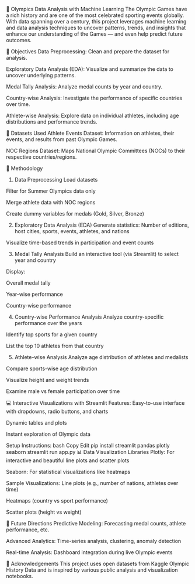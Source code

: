 🏅 Olympics Data Analysis with Machine Learning
The Olympic Games have a rich history and are one of the most celebrated sporting events globally. With data spanning over a century, this project leverages machine learning and data analysis techniques to uncover patterns, trends, and insights that enhance our understanding of the Games — and even help predict future outcomes.

🎯 Objectives
Data Preprocessing: Clean and prepare the dataset for analysis.

Exploratory Data Analysis (EDA): Visualize and summarize the data to uncover underlying patterns.

Medal Tally Analysis: Analyze medal counts by year and country.

Country-wise Analysis: Investigate the performance of specific countries over time.

Athlete-wise Analysis: Explore data on individual athletes, including age distributions and performance trends.

📂 Datasets Used
Athlete Events Dataset: Information on athletes, their events, and results from past Olympic Games.

NOC Regions Dataset: Maps National Olympic Committees (NOCs) to their respective countries/regions.

🧠 Methodology
1. Data Preprocessing
Load datasets

Filter for Summer Olympics data only

Merge athlete data with NOC regions

Create dummy variables for medals (Gold, Silver, Bronze)

2. Exploratory Data Analysis (EDA)
Generate statistics: Number of editions, host cities, sports, events, athletes, and nations

Visualize time-based trends in participation and event counts

3. Medal Tally Analysis
Build an interactive tool (via Streamlit) to select year and country

Display:

Overall medal tally

Year-wise performance

Country-wise performance

4. Country-wise Performance Analysis
Analyze country-specific performance over the years

Identify top sports for a given country

List the top 10 athletes from that country

5. Athlete-wise Analysis
Analyze age distribution of athletes and medalists

Compare sports-wise age distribution

Visualize height and weight trends

Examine male vs female participation over time

💻 Interactive Visualizations with Streamlit
Features:
Easy-to-use interface with dropdowns, radio buttons, and charts

Dynamic tables and plots

Instant exploration of Olympic data

Setup Instructions:
bash
Copy
Edit
pip install streamlit pandas plotly seaborn
streamlit run app.py
📊 Data Visualization Libraries
Plotly: For interactive and beautiful line plots and scatter plots

Seaborn: For statistical visualizations like heatmaps

Sample Visualizations:
Line plots (e.g., number of nations, athletes over time)

Heatmaps (country vs sport performance)

Scatter plots (height vs weight)

🔮 Future Directions
Predictive Modeling: Forecasting medal counts, athlete performance, etc.

Advanced Analytics: Time-series analysis, clustering, anomaly detection

Real-time Analysis: Dashboard integration during live Olympic events


🙌 Acknowledgements
This project uses open datasets from Kaggle Olympic History Data and is inspired by various public analysis and visualization notebooks.
